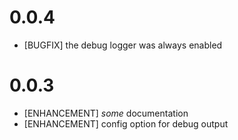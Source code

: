 
# 0.0.4

  * [BUGFIX] the debug logger was always enabled


# 0.0.3

  * [ENHANCEMENT] *some* documentation
  * [ENHANCEMENT] config option for debug output
